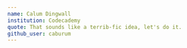 ```yaml
---
name: Calum Dingwall
institution: Codecademy
quote: That sounds like a terrib-fic idea, let's do it.
github_user: caburum
---
```

